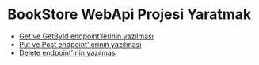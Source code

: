 # BookStore WebApi Projesi Yaratmak

- [Get ve GetById endpoint'lerinin yazılması](1-get-endpoint)
- [Put ve Post endpoint'lerinin yazılması](2-put-ve-post-endpoint)
- [Delete endpoint'inin yazılması](3-delete-endpoint)
